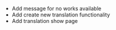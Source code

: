 * Add message for no works available
* Add create new translation functionality
* Add translation show page 